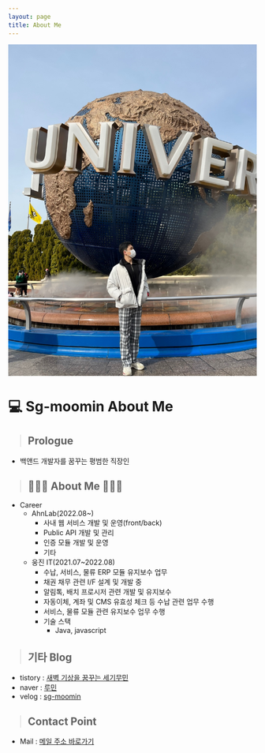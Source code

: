 ```yaml
---
layout: page
title: About Me
---
```


![Github_Logo](/assets/img/post/20231009_1.jpeg)  

# 💻 Sg-moomin About Me
> ## Prologue
  -  백앤드 개발자를 꿈꾸는 평범한 직장인
  
> ## 👨🏻‍💻 About Me 👨🏻‍💻
  - Career
    - AhnLab(2022.08~)
        - 사내 웹 서비스 개발 및 운영(front/back) 
        - Public API 개발 및 관리 
        - 인증 모듈 개발 및 운영
        - 기타
    - 웅진 IT(2021.07~2022.08)     
        - 수납, 서비스, 물류 ERP 모듈 유지보수 업무
        - 채권 채무 관련 I/F 설계 및 개발 중
        - 알림톡, 배치 프로시저 관련 개발 및 유지보수
        - 자동이체, 계좌 및 CMS 유효성 체크 등 수납  관련 업무 수행
        - 서비스, 물류 모듈 관련 유지보수 업무 수행
      - 기술 스택 
        - Java, javascript
  
> ## 기타 Blog
  - tistory : [새벽 기상을 꿈꾸는 세기무민](https://sg-moomin.tistory.com/)
  - naver : [루민](https://blog.naver.com/rooney9325)
  - velog : [sg-moomin](https://velog.io/@sg-moomin)

> ## Contact Point
- Mail : [메일 주소 바로가기](rooney9325@gmail.com)